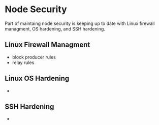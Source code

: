 # Node Security

Part of maintaing node security is keeping up to date with Linux firewall managment, OS hardening, and SSH hardening. 

## Linux Firewall Managment 
 - block producer rules
 - relay rules 

## Linux OS Hardening 
 - 

## SSH Hardening 
 - 
